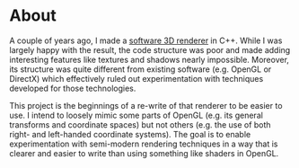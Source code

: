 # About

A couple of years ago, I made a [software 3D renderer](https://github.com/mdepp/3d-rendering) in C++.
While I was largely happy with the result, the code structure was poor and made adding interesting features like textures and shadows nearly impossible.
Moreover, its structure was quite different from existing software (e.g. OpenGL or DirectX) which effectively ruled out experimentation with techniques developed for those technologies.

This project is the beginnings of a re-write of that renderer to be easier to use.
I intend to loosely mimic some parts of OpenGL (e.g. its general transforms and coordinate spaces) but not others (e.g. the use of both right- and left-handed coordinate systems).
The goal is to enable experimentation with semi-modern rendering techniques in a way that is clearer and easier to write than using something like shaders in OpenGL.
